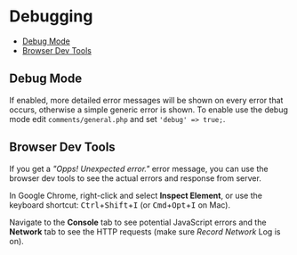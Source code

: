 # Debugging

- [Debug Mode](#debug-mode)
- [Browser Dev Tools](#browser-dev-tools)

## Debug Mode

If enabled, more detailed error messages will be shown on every error that occurs, otherwise a simple generic error is shown. To enable use the debug mode edit `comments/general.php` and set `'debug' => true;`. 

## Browser Dev Tools

If you get a _"Opps! Unexpected error."_ error message, you can use the browser dev tools to see the actual errors and response from server.

In Google Chrome, right-click and select __Inspect Element__, or use the keyboard shortcut: <kbd>Ctrl</kbd>+<kbd>Shift</kbd>+<kbd>I</kbd> (or <kbd>Cmd</kbd>+<kbd>Opt</kbd>+<kbd>I</kbd> on Mac).

Navigate to the __Console__ tab to see potential JavaScript errors and the __Network__ tab to see the HTTP requests (make sure _Record Network_ Log is on). 
